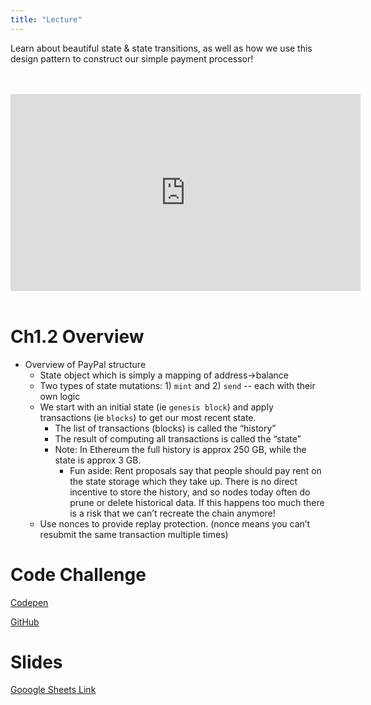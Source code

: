 ```yaml
---
title: "Lecture"
---
```


Learn about beautiful state & state transitions, as well as how we use this design pattern to construct our simple payment processor!

<br />
<br />
<iframe width="560" height="315" src="https://www.youtube-nocookie.com/embed/XIsn8-5Xekc" frameborder="0" allow="accelerometer; autoplay; encrypted-media; gyroscope; picture-in-picture" allowfullscreen></iframe>
<br />
<br />

# Ch1.2 Overview

* Overview of PayPal structure
   * State object which is simply a mapping of address->balance
   * Two types of state mutations: 1) `mint` and 2) `send` -- each with their own logic
   * We start with an initial state (ie `genesis block`) and apply transactions (ie `blocks`) to get our most recent state.
      * The list of transactions (blocks) is called the “history”
      * The result of computing all transactions is called the “state”
      * Note: In Ethereum the full history is approx 250 GB, while the state is approx 3 GB.
         * Fun aside: Rent proposals say that people should pay rent on the state storage which they take up. There is no direct incentive to store the history, and so nodes today often do prune or delete historical data. If this happens too much there is a risk that we can’t recreate the chain anymore!
   * Use nonces to provide replay protection. (nonce means you can’t resubmit the same transaction multiple times)

# Code Challenge

[Codepen](https://codepen.io/karlfloersch/pen/YaEoYy?editors=0012)

[GitHub](https://github.com/cryptoeconomics-study/code)

# Slides

[Gooogle Sheets Link]()


<br />

